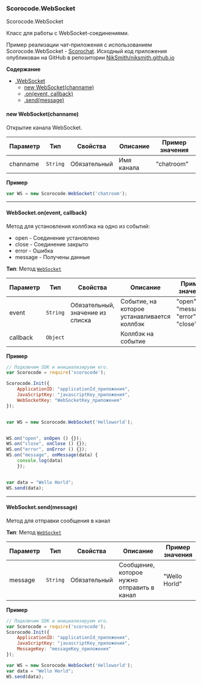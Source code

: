 <a name="Scorocode.WebSocket"></a>

### Scorocode.WebSocket
Scorocode.WebSocket

Класс для работы с WebSocket-соединениями. 

Пример реализации чат-приложения с использованием Scorocode.WebSocket - [Scorochat](https://niksmith.github.io/). Исходный код приложения опубликован на GitHub в репозитории [NikSmith/niksmith.github.io](https://github.com/NikSmith/niksmith.github.io)


**Содержание**

* [.WebSocket](#Scorocode.WebSocket)
    * [new WebSocket(channame)](#new_Scorocode.WebSocket_new)
    * [.on(event, callback)](#Scorocode.WebSocket+on) 
    * [.send(message)](#Scorocode.WebSocket+send) 

<a name="new_Scorocode.WebSocket_new"></a>

#### new WebSocket(channame)

Открытие канала WebSocket. 

| Параметр | Тип | Свойства | Описание | Пример значения |
| --- | --- | --- | --- | --- |
| channame | <code>String</code> | Обязательный | Имя канала | "chatroom" |

**Пример**
```js
var WS = new Scorocode.WebSocket('chatroom');
```

----------------------------------------------------------------------------------------------

<a name="Scorocode.WebSocket+on"></a>

#### WebSocket.on(event, callback)
Метод для установления коллбэка на одно из событий:
* open - Соединение установлено
* close - Соединение закрыто
* error - Ошибка
* message - Получены данные

**Тип**: Метод <code>[WebSocket](#Scorocode.WebSocket)</code>  

| Параметр | Тип | Свойства | Описание | Пример значения |
| --- | --- | --- | --- | --- |
| event | <code>String</code> | Обязательный, значение из списка | Событие, на которое устанавливается коллбэк | "open", "message", "error", "close"  |
| callback | <code>Object</code> |  | Коллбэк на событие | |

**Пример**  
```js
// Подключим SDK и инициализируем его. 
var Scorocode = require('scorocode');

Scorocode.Init({
    ApplicationID: "applicationId_приложения",
    JavaScriptKey: "javascriptKey_приложения",
    WebSocketKey: "WebSocketKey_приложения"
});


var WS = new Scorocode.WebSocket('Helloworld');


WS.on("open", onOpen () {});
WS.on("close", onClose () {});
WS.on("error", onError () {});
WS.on("message", onMessage(data) {
    console.log(data)
    });


var data = "Wello Horld";
WS.send(data);
```
----------------------------------------------------------------------------------------------

<a name="Scorocode.WebSocket+send"></a>

#### WebSocket.send(message)
Метод для отправки сообщения в канал

**Тип**: Метод <code>[WebSocket](#Scorocode.WebSocket)</code>

| Параметр | Тип | Свойства | Описание | Пример значения |
| --- | --- | --- | --- | --- |
| message | <code>String</code> | Обязательный | Сообщение, которое нужно отправить в канал | "Wello Horld" |

**Пример**  
```js
// Подключим SDK и инициализируем его. 
var Scorocode = require('scorocode');
Scorocode.Init({
    ApplicationID: "applicationId_приложения",
    JavaScriptKey: "javascriptKey_приложения",
    MessageKey: "messageKey_приложения"
});

var WS = new Scorocode.WebSocket('Helloworld');
var data = "Wello Horld";
WS.send(data);
```
